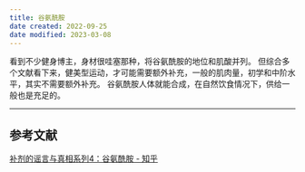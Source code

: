 ```yaml
---
title: 谷氨酰胺
date created: 2022-09-25
date modified: 2023-03-08
---
```


看到不少健身博主，身材很哇塞那种，将谷氨酰胺的地位和肌酸并列。
但综合多个文献看下来，健美型运动，才可能需要额外补充，一般的肌肉量，初学和中阶水平，其实不需要额外补充。
谷氨酰胺人体就能合成，在自然饮食情况下，供给一般也是充足的。

---

## 参考文献

[补剂的谣言与真相系列4：谷氨酰胺 - 知乎](https://zhuanlan.zhihu.com/p/113304729)
